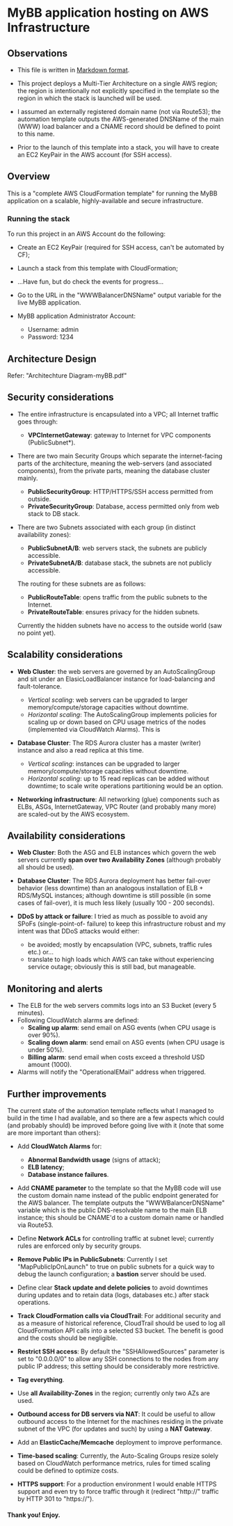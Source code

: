 # MyBB application hosting on AWS Infrastructure

## Observations

- This file is written in [Markdown format](https://daringfireball.net/projects/markdown/syntax).

- This project deploys a Multi-Tier Architecture on a single AWS region; the region is
intentionally not explicitly specified in the template so the region in which the stack is launched
will be used.

- I assumed an externally registered domain name (not via Route53); the automation template outputs
the AWS-generated DNSName of the main (WWW) load balancer and a CNAME record should be defined to
point to this name.

- Prior to the launch of this template into a stack, you will have to create an EC2 KeyPair in
the AWS account (for SSH access).

## Overview

This is a "complete AWS CloudFormation template" for running the
MyBB application on a scalable, highly-available and secure infrastructure.

### Running the stack

To run this project in an AWS Account do the following:

- Create an EC2 KeyPair (required for SSH access, can't be automated by CF);
- Launch a stack from this template with CloudFormation;
- ...Have fun, but do check the events for progress...
- Go to the URL in the "WWWBalancerDNSName" output variable for the live MyBB application.

- MyBB application Administrator Account:
    - Username: admin
    - Password: 1234

## Architecture Design

Refer: "Architechture Diagram-myBB.pdf"

## Security considerations

- The entire infrastructure is encapsulated into a VPC; all Internet traffic goes through:
    - **VPCInternetGateway**: gateway to Internet for VPC components (PublicSubnet*).

- There are two main Security Groups which separate the internet-facing parts of the architecture,
meaning the web-servers (and associated components), from the private parts, meaning the database
cluster mainly.
    - **PublicSecurityGroup**: HTTP/HTTPS/SSH access permitted from outside.
    - **PrivateSecurityGroup**: Database, access permitted only from web stack to DB stack.

- There are two Subnets associated with each group (in distinct availability zones):
    - **PublicSubnetA/B**: web servers stack, the subnets are publicly accessible.
    - **PrivateSubnetA/B**: database stack, the subnets are not publicly accessible.

    The routing for these subnets are as follows:

    - **PublicRouteTable**: opens traffic from the public subnets to the Internet.
    - **PrivateRouteTable**: ensures privacy for the hidden subnets.

    Currently the hidden subnets have no access to the outside world (saw no point yet).

## Scalability considerations

- **Web Cluster**: the web servers are governed by an AutoScalingGroup and sit under an
ElasicLoadBalancer instance for load-balancing and fault-tolerance.
    - *Vertical scaling*: web servers can be upgraded to larger memory/compute/storage capacities
    without downtime.
    - *Horizontal scaling*: The AutoScalingGroup implements policies for scaling up or down based
    on CPU usage metrics of the nodes (implemented via CloudWatch Alarms). This is

- **Database Cluster**: The RDS Aurora cluster has a master (writer) instance and also a read
replica at this time.
    - *Vertical scaling*: instances can be upgraded to larger memory/compute/storage capacities
    without downtime.
    - *Horizontal scaling*: up to 15 read replicas can be added without downtime; to scale write
    operations partitioning would be an option.

- **Networking infrastructure**: All networking (glue) components such as ELBs, ASGs,
InternetGateway, VPC Router (and probably many more) are scaled-out by the AWS ecosystem.

## Availability considerations

- **Web Cluster**: Both the ASG and ELB instances which govern the web servers currently **span
over two Availability Zones** (although probably all should be used).

- **Database Cluster**: The RDS Aurora deployment has better fail-over behavior (less downtime)
than an analogous installation of ELB + RDS/MySQL instances; although downtime is still possible
(in some cases of fail-over), it is much less likely (usually 100 - 200 seconds).

- **DDoS by attack or failure**: I tried as much as possible to avoid any SPoFs (single-point-of-
failure) to keep this infrastructure robust and my intent was that DDoS attacks would either:
    - be avoided; mostly by encapsulation (VPC, subnets, traffic rules etc.) or...
    - translate to high loads which AWS can take without experiencing service outage; obviously
    this is still bad, but manageable.

## Monitoring and alerts

- The ELB for the web servers commits logs into an S3 Bucket (every 5 minutes).
- Following CloudWatch alarms are defined:
    - **Scaling up alarm**: send email on ASG events (when CPU usage is over 90%).
    - **Scaling down alarm**: send email on ASG events (when CPU usage is under 50%).
    - **Billing alarm**: send email when costs exceed a threshold USD amount (1000).
- Alarms will notify the "OperationalEMail" address when triggered.

## Further improvements

The current state of the automation template reflects what I managed to build in the time I had
available, and so there are a few aspects which could (and probably should) be improved before
going live with it (note that some are more important than others):

- Add **CloudWatch Alarms** for:
    - **Abnormal Bandwidth usage** (signs of attack);
    - **ELB latency**;
    - **Database instance failures**.

- Add **CNAME parameter** to the template so that the MyBB code will use the custom domain name
instead of the public endpoint generated for the AWS balancer. The template outputs the
"WWWBalancerDNSName" variable which is the public DNS-resolvable name to the main ELB instance;
this should be CNAME'd to a custom domain name or handled via Route53.

- Define **Network ACLs** for controlling traffic at subnet level; currently rules are enforced
only by security groups.

- **Remove Public IPs in PublicSubnets**: Currently I set "MapPublicIpOnLaunch" to true on public
subnets for a quick way to debug the launch configuration; a **bastion** server should be used.

- Define clear **Stack update and delete policies** to avoid downtimes during updates and to
retain data (logs, databases etc.) after stack operations.

- **Track CloudFormation calls via CloudTrail**: For additional security and as a measure of
historical reference, CloudTrail should be used to log all CloudFormation API calls into a selected
S3 bucket. The benefit is good and the costs should be negligible.

- **Restrict SSH access**: By default the "SSHAllowedSources" parameter is set to "0.0.0.0/0" to
allow any SSH connections to the nodes from any public IP address; this setting should be
considerably more restrictive.

- **Tag everything**.

- Use **all Availability-Zones** in the region; currently only two AZs are used.

- **Outbound access for DB servers via NAT**: It could be useful to allow outbound access to the
Internet for the machines residing in the private subnet of the VPC (for updates and such) by
using a **NAT Gateway**.

- Add an **ElasticCache/Memcache** deployment to improve performance.

- **Time-based scaling**: Currently, the Auto-Scaling Groups resize solely based on CloudWatch
performance metrics, rules for timed scaling could be defined to optimize costs.

- **HTTPS support**: For a production environment I would enable HTTPS support and even try to
force traffic through it (redirect "http://" traffic by HTTP 301 to "https://").

#### Thank you! Enjoy.

